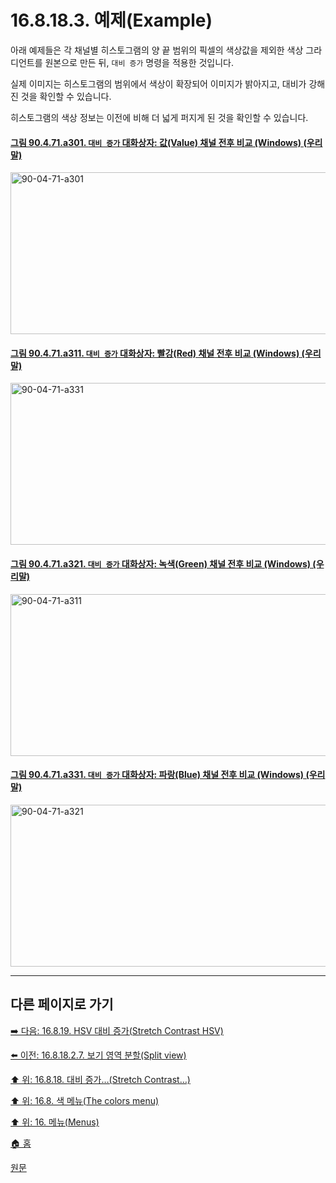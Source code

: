 # 16.8.18.3. 예제(Example)
아래 예제들은 각 채널별 히스토그램의 양 끝 범위의 픽셀의 색상값을 제외한 색상 그라디언트를 원본으로 만든 뒤, `대비 증가` 명령을 적용한 것입니다.

실제 이미지는 히스토그램의 범위에서 색상이 확장되어 이미지가 밝아지고, 대비가 강해진 것을 확인할 수 있습니다.

히스토그램의 색상 정보는 이전에 비해 더 넓게 퍼지게 된 것을 확인할 수 있습니다.

<a id="90-04-71-a301"></a>

#### [그림 90.4.71.a301. `대비 증가` 대화상자: 값(Value) 채널 전후 비교 (Windows) (우리말)](./90-04-0071-stretch_contrast.md#90-04-71-a301)
<img width="760" height="259" alt="90-04-71-a301" src="https://github.com/user-attachments/assets/3fa863ba-d1ab-4cb6-9d2a-b4bc5b4627e3" />

<a id="90-04-71-a311"></a>

#### [그림 90.4.71.a311. `대비 증가` 대화상자: 빨강(Red) 채널 전후 비교 (Windows) (우리말)](./90-04-0071-stretch_contrast.md#90-04-71-a311)
<img width="760" height="259" alt="90-04-71-a331" src="https://github.com/user-attachments/assets/f8052a9d-8235-4ef2-9a8c-9e4e52c97935" />

<a id="90-04-71-a321"></a>

#### [그림 90.4.71.a321. `대비 증가` 대화상자: 녹색(Green) 채널 전후 비교 (Windows) (우리말)](./90-04-0071-stretch_contrast.md#90-04-71-a321)
<img width="760" height="259" alt="90-04-71-a311" src="https://github.com/user-attachments/assets/62b666e0-19d3-4497-b9e9-2f7bd9dc061c" />

<a id="90-04-71-a331"></a>

#### [그림 90.4.71.a331. `대비 증가` 대화상자: 파랑(Blue) 채널 전후 비교 (Windows) (우리말)](./90-04-0071-stretch_contrast.md#90-04-71-a331)
<img width="760" height="259" alt="90-04-71-a321" src="https://github.com/user-attachments/assets/6955139a-e766-4e43-af7c-9527f1df54e0" />

***

## 다른 페이지로 가기

[➡️ 다음: 16.8.19. HSV 대비 증가(Stretch Contrast HSV)](./16-08-19-stretch-contrast-hsv.md)

[⬅️ 이전: 16.8.18.2.7. 보기 영역 분할(Split view)](./16-08-18-02-07-split_view.md)

[⬆️ 위: 16.8.18. 대비 증가…(Stretch Contrast…)](./16-08-18-00-stretch-contrast.md)

[⬆️ 위: 16.8. 색 메뉴(The colors menu)](./16-08-00-the-colors-menu.md)

[⬆️ 위: 16. 메뉴(Menus)](./16-00-menus.md)

[🏠 홈](./00-home.md)

[원문](https://docs.gimp.org/2.10/ko/gimp-filter-stretch-contrast.html#idm31865)
